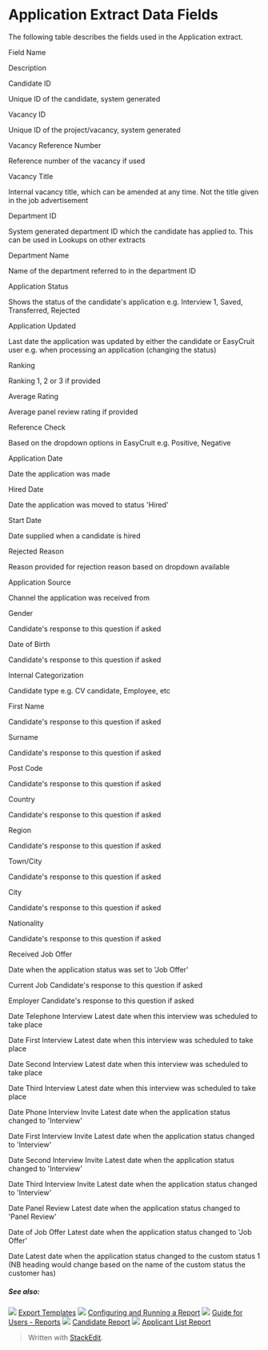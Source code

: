 # Application Extract Data Fields

The following table describes the fields used in the Application extract.

Field Name

Description

Candidate ID

Unique ID of the candidate, system generated

Vacancy ID

Unique ID of the project/vacancy, system generated

Vacancy Reference Number

Reference number of the vacancy if used

Vacancy Title

Internal vacancy title, which can be amended at any time. Not the title given in the job advertisement

Department ID

System generated department ID which the candidate has applied to. This can be used in Lookups on other extracts

Department Name

Name of the department referred to in the department ID

Application Status

Shows the status of the candidate's application e.g. Interview 1, Saved, Transferred, Rejected

Application Updated

Last date the application was updated by either the candidate or EasyCruit user e.g. when processing an application (changing the status)

Ranking

Ranking 1, 2 or 3 if provided

Average Rating

Average panel review rating if provided

Reference Check

Based on the dropdown options in EasyCruit e.g. Positive, Negative

Application Date

Date the application was made

Hired Date

Date the application was moved to status 'Hired'

Start Date

Date supplied when a candidate is hired

Rejected Reason

Reason provided for rejection reason based on dropdown available

Application Source

Channel the application was received from

Gender

Candidate's response to this question if asked

Date of Birth

Candidate's response to this question if asked

Internal Categorization

Candidate type e.g. CV candidate, Employee, etc

First Name

Candidate's response to this question if asked

Surname

Candidate's response to this question if asked

Post Code

Candidate's response to this question if asked

Country

Candidate's response to this question if asked

Region

Candidate's response to this question if asked

Town/City

Candidate's response to this question if asked

City

Candidate's response to this question if asked

Nationality

Candidate's response to this question if asked

Received Job Offer

Date when the application status was set to 'Job Offer'

Current Job
Candidate's response to this question if asked

Employer
Candidate's response to this question if asked

Date Telephone Interview
Latest date when this interview was scheduled to take place

Date First Interview
Latest date when this interview was scheduled to take place

Date Second Interview
Latest date when this interview was scheduled to take place

Date Third Interview
Latest date when this interview was scheduled to take place

Date Phone Interview Invite
Latest date when the application status changed to 'Interview'

Date First Interview Invite
Latest date when the application status changed to 'Interview'

Date Second Interview Invite
Latest date when the application status changed to 'Interview'

Date Third Interview Invite
Latest date when the application status changed to 'Interview'

Date Panel Review
Latest date when the application status changed to 'Panel Review'

Date of Job Offer
Latest date when the application status changed to 'Job Offer'

Date
Latest date when the application status changed to the custom status 1 (NB heading would change based on the name of the custom status the customer has)

##### See also:

![](../Resources/Images/icon-document-link.png) [Export Templates](export_templates.htm)
![](../Resources/Images/icon-document-link.png) [Configuring and Running a Report](configuring_and_running_a_report.htm)
![](../Resources/Images/icon-document-link.png) [Guide for Users - Reports](guide_for_users_reports.htm)
![](../Resources/Images/icon-document-link.png) [Candidate Report](candidate_report.htm)
![](../Resources/Images/icon-document-link.png) [Applicant List Report](applicant_list_report.htm)


> Written with [StackEdit](https://stackedit.io/).
<!--stackedit_data:
eyJoaXN0b3J5IjpbLTY2MTM4ODk5N119
-->